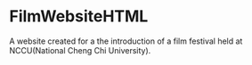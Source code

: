 # FilmWebsiteHTML
A website created for a the introduction of a film festival held at NCCU(National Cheng Chi University).
